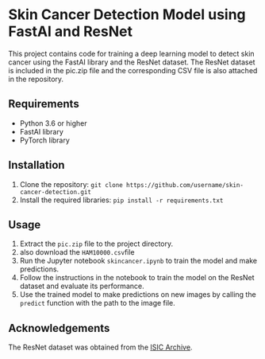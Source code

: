 
<!DOCTYPE html>
<html>
<head>
	<meta charset="UTF-8">
	
</head>
<body>
	<h1>Skin Cancer Detection Model using FastAI and ResNet</h1>
	<p>This project contains code for training a deep learning model to detect skin cancer using the FastAI library and the ResNet dataset. The ResNet dataset is included in the pic.zip file and the corresponding CSV file is also attached in the repository.</p>
  <h2>Requirements</h2>
<ul>
	<li>Python 3.6 or higher</li>
	<li>FastAI library</li>
	<li>PyTorch library</li>
</ul>

<h2>Installation</h2>
<ol>
	<li>Clone the repository: <code>git clone https://github.com/username/skin-cancer-detection.git</code></li>
	<li>Install the required libraries: <code>pip install -r requirements.txt</code></li>
</ol>

<h2>Usage</h2>
<ol>
	<li>Extract the <code>pic.zip</code> file to the project directory.</li> <li>also download the <code>HAM10000.csv</code>file</li><li>Run the Jupyter notebook <code>skincancer.ipynb</code> to train the model and make predictions.</li><li>Follow the instructions in the notebook to train the model on the ResNet dataset and evaluate its performance.</li><li>Use the trained model to make predictions on new images by calling the <code>predict</code> function with the path to the image file.</li>
</ol>
<h2>Acknowledgements</h2>
<p>The ResNet dataset was obtained from the <a href="https://www.isic-archive.com/#!/topWithHeader/onlyHeaderTop/gallery">ISIC Archive</a>.</p>
</body>
</html>
